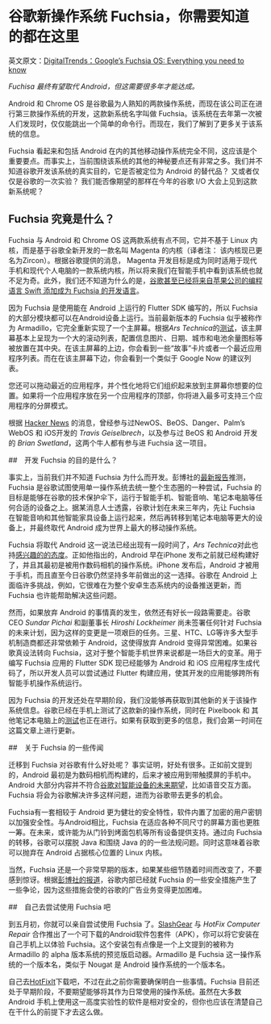 # 谷歌新操作系统 Fuchsia，你需要知道的都在这里

英文原文：[DigitalTrends：Google’s Fuchsia OS: Everything you need to know](https://www.digitaltrends.com/mobile/google-fuchsia-os-news/)

<!--
Fuchsia could eventually replace Android, but it's years away from doing so
-->
*Fuchisa 最终有望取代 Android，但这需要很多年才能达成。*

<!--
Android and Chrome OS may be Google’s best-known software ventures, but the company is actually working on a third operating system. It’s called Fuchsia, and when it was first discovered last year, it only popped up as a single command line. Now, however, we know a lot more about the operating system.
-->
Android 和 Chrome OS 是谷歌最为人熟知的两款操作系统，而现在该公司正在进行第三款操作系统的开发，这款新系统名字叫做 Fuchsia。该系统在去年第一次被人们发现时，仅仅能跳出一个简单的命令行。而现在，我们了解到了更多关于该系统的信息。
<!--
Fuchsia looks totally different than any other mobile operating system we’ve seen, including Android, but that could be the point. The fact is that there’s currently a ton of mystery surrounding the operating system. We don’t know what it’s for, if it’s aimed at eventually replacing Android, if it’s just an experiment by Google, or if we should expect to see the new OS at Google I/O this year.
-->
Fuchsia 看起来和包括 Android 在内的其他移动操作系统完全不同，这应该是个重要要点。而事实上，当前围绕该系统的其他的神秘要点还有非常之多。我们并不知道谷歌开发该系统的真实目的，它是否被定位为 Android 的替代品？ 又或者仅仅是谷歌的一次实验？ 我们能否像期望的那样在今年的谷歌 I/O 大会上见到这款新系统呢？

<!-- WHAT EXACTLY IS FUCHSIA? -->
## Fuchsia 究竟是什么？

<!--
Fuchsia is a little different from Android and Chrome OS in that it’s not based on Linux. Instead, it’s based on a new Google-developed kernel called Magenta. According to Google, Magenta is aimed at “modern phones and modern personal computers,” so it wouldn’t be surprising to one day see Fuchsia appear on our smartphones. Not only that, but Google has even added Apple’s programming language, Swift, to the operating system — though we don’t know why just yet.
-->

Fuchsia 与 Android 和 Chrome OS 这两款系统有点不同，它并不基于 Linux 内核，而是基于谷歌全新开发的一款名叫 Magenta 的内核（译者注： 该内核现已更名为Zircon）。根据谷歌提供的消息， Magenta 开发目标是成为同时适用于现代手机和现代个人电脑的一款系统内核，所以将来我们在智能手机中看到该系统也就不足为奇。此外，我们还不知道为什么的是，[谷歌甚至已经将来自苹果公司的编程语言 Swift 添加成为 Fuchsia 的开发语言](https://www.digitaltrends.com/computing/google-swift-fuchsia-os/)。

<!--
Because Fuchsia is written using the Flutter SDK, which runs on Android, chunks of Fuchsia can be run on an Android device. This version of Fuchsia appears to be called Armadillo, and it completely reimagines the home screen. The screen, according to testing by Ars Technica, is basically presented as a big scrolling list, with a profile picture, the date, your city, and a battery icon all placed at the center. Above that, you’ll find “Story” cards, or a list of recent apps. Below, you’ll see a list of suggestions for you, which acts kind of like Google Now.
-->
因为 Fuchsia 是使用能在 Android 上运行的 Flutter SDK 编写的，所以 Fuchsia 的大部分模块都可以在Android设备上运行。当前最新版本的 Fuchsia 似乎被称作为 Armadillo，它完全重新实现了一个主屏幕。根据*Ars Technica*的[测试](https://arstechnica.com/gadgets/2017/05/googles-fuchsia-smartphone-os-dumps-linux-has-a-wild-new-ui/)，该主屏幕基本上呈现为一个大的滚动列表，配置信息图片、日期、城市和电池余量图标等被放置在其中央。在该主屏幕的上边，你会看到一些“故事”卡片或者一个最近应用程序列表。而在在该主屏幕下边，你会看到一个类似于 Google Now 的建议列表。

<!--
You can also drag recent apps around and drop them where you choose to organize and personalize the home screen. If you drop one app on top of another, you’ll enter a split-screen mode with up to three apps.
-->
您还可以拖动最近的应用程序，并个性化地将它们组织起来放到主屏幕你想要的位置。如果将一个应用程序放在另一个应用程序的顶部，你将进入最多可支持三个应用程序的分屏模式。

<!--
According to Hacker News, Travis Geiselbrech, who worked on NewOS, BeOS, Danger, Palm’s WebOS, and iOS, and Brian Swetland, who also worked on BeOS and Android, are involved in this project.
-->
根据 [Hacker News](https://news.ycombinator.com/item?id=12271354) 的消息，曾经参与过NewOS、BeOS、Danger、Palm’s WebOS 和 iOS开发的 *Travis Geiselbrech*，以及参与过 BeOS 和 Android 开发的 *Brian Swetland*，这两个牛人都有参与进 Fuchsia 这一项目。

<!--
WHAT IS FUCHSIA FOR?
-->
##　开发 Fuchsia 的目的是什么？

<!--
The fact is that we just don’t know what Fuchsia is being built for just yet. The latest report from Bloomberg posits that Fuchsia is a new attempt to unite the entire Google ecosphere under a single operating system, with the goal for Fuchsia being to run smartphones, smart speakers, laptops — anything that could possibly fit under Google’s tech umbrella. According to a certain source, the plan is to have Fuchsia up and running on smart speakers and other smart home devices within the next three years, and then move on to larger devices like laptops, before eventually superseding Android as the world’s largest mobile OS.
-->
事实上，当前我们并不知道 Fuchsia 为什么而开发。彭博社的[最新报告](https://www.bloomberg.com/news/articles/2018-07-19/google-team-is-said-to-plot-android-successor-draw-skepticism)推测，Fuchsia 是谷歌试图使用单一操作系统去统一整个生态圈的一种尝试，Fuchsia 的目标是能够在谷歌的技术保护伞下，运行于智能手机、智能音响、笔记本电脑等任何合适的设备之上。据某消息人士透露，谷歌计划在未来三年内，先让 Fuchsia 在智能音响和其他智能家具设备上运行起来，然后再转移到笔记本电脑等更大的设备上，并最终取代 Android 成为世界上最大的移动操作系统。

<!--
The idea that Fuchsia would replace Android is one that’s been around for a while, and Ars Technica has an interesting take on this. As it notes, Android was built long before the iPhone was released, and was originally intended as an operating system for digital cameras. After the launch of the iPhone, Android was repurposed for phones, but Google is still stuck to commitments it made with Android many years ago. The company faces a lot of challenges with Android — for example, it struggles to get updates rolled out across the entire ecosystem of devices — and it’s possible that Fuchsia would help to solve some of these issues.
-->
Fuchsia 将取代 Android 这一说法已经出现有一段时间了，*Ars Technica*对此也持[感兴趣的的态度](https://arstechnica.com/gadgets/2017/05/googles-fuchsia-smartphone-os-dumps-linux-has-a-wild-new-ui/)。正如他指出的，Android 早在iPhone 发布之前就已经构建好了，并且其最初是被用作数码相机的操作系统。iPhone 发布后，Android 才被用于手机，而且直至今日谷歌仍然坚持多年前做出的这一选择。谷歌在 Android 上面临许多挑战，例如，它很难在为整个安卓生态系统内的设备推送更新，而 Fuchsia 也许能帮助解决这些问题。

<!--
However, it’s likely that abandoning Android is a long way off yet — if it happens at all. Google CEO Sundar Pichai and deputy Hiroshi Lockheimer have yet to sign off on any sort of future plan for Fuchsia, and it’s clear that such a change would be an enormous undertaking. Many huge manufacturers like Samsung, HTC, and LG depend on Android for their phones, making this sort of undertaking exceptionally difficult. However, if Google managed to switch to Fuchsia, the move could be huge for the smartphone world. The Flutter SDK used to code Fuchsia has been able to produce code for Android and iOS apps, so developers could build apps in Flutter to work across all smartphone operating systems.
-->
然而，如果放弃 Android 的事情真的发生，依然还有好长一段路需要走。谷歌 CEO *Sundar Pichai* 和副董事长 *Hiroshi Lockheimer* 尚未签署任何针对 Fuchsia 的未来计划，因为这样的变更是一项艰巨的任务。三星、HTC、LG等许多大型手机制造商都还非常依赖于 Android，这使得放弃 Android 变得异常困难。如果谷歌真设法转向 Fuchsia，这对于整个智能手机世界来说都是一场巨大的变革。用于编写 Fuchsia 应用的 Flutter SDK 现已经能够为 Android 和 iOS 应用程序生成代码了，所以开发人员可以尝试通过 Flutter 构建应用，使其开发的应用能够跨所有智能手机操作系统运行。


<!--
Chances are we won’t find out anything new for a while since Fuchsia OS is early in development. Google has tested the new OS on phones, and we know that it’s now also testing it on the Pixelbook too and other laptops too. We’ll update this article as we hear more.
-->
因为 Fuchsia 的开发还处在早期阶段，我们没能够再获取到其他新的关于该操作系统信息。谷歌已经在手机上测试了这款新的操作系统，同时在 Pixelbook 和 其他笔记本电脑上的[测试](http://www.androidpolice.com/2017/12/30/pixelbook-used-test-googles-fuchsia-os/)也正在进行。如果有获取到更多的信息，我们会第一时间在这篇文章上进行更新。

<!--
RUMORED FUCHSIA FEATURES
-->
##　关于 Fuchsia 的一些传闻
<!--
What advantages could moving to Fuchsia have for Google? Many, as it turns out. As we’ve already mentioned, Android was originally built to power digital cameras, before being adapted into an OS for touchscreen phones. As a result, much of Android doesn’t fit into the future Google sees for smart devices, with voice interaction being particularly important. Fuchsia would solve many of those issues while opening up more opportunities for Google as a result.
-->
迁移到 Fuchsia 对谷歌有什么好处呢？ 事实证明，好处有很多。正如前文提到的，Android 最初是为数码相机而构建的，后来才被应用到带触摸屏的手机中。Android 大部分内容并不符合[谷歌对智能设备的未来期望](https://www.bloomberg.com/news/articles/2018-07-19/google-team-is-said-to-plot-android-successor-draw-skepticism)，比如语音交互方面。Fuchsia 将会为谷歌解决许多这样问题，进而为谷歌带去更多的机会。

<!--
Fuchsia would also have a more robust set of security features than Android, with encrypted user keys being built into the software to tighten security. Fuchsia would also be better than Android at adapting to various different sizes of screen, building toward an interlinked smart future in which Fuchsia powers everything from your doorbell to your toaster. By moving towards Fuchsia, Google can also ditch Java and the issues it’s had surrounding the legal use of Java. It would also mean that Google could ditch the Linux kernel at the center of Android.
-->
Fuchsia有一套相较于 Android 更为健壮的安全特性，软件内置了加密的用户密钥以加强安全性。与Android相比，Fuchsia 在适应各种不同尺寸的屏幕方面也更胜一筹。在未来，或许能为从门铃到烤面包机等所有设备提供支持。通过向 Fuchsia 的转移，谷歌可以摆脱 Java 和围绕 Java 的的一些法规问题。同时这意味着谷歌可以抛弃在 Android 占据核心位置的 Linux 内核。

<!--
Of course, Fuchsia is still deep in early development, and don’t be surprised if some of these details change over time. According to Bloomberg’s report, there have already been conflicts within Google over Fuchsia’s security measures, as they would make it harder for Google advertising
-->
当然，Fuchsia 还是一个非常早期的版本，如果某些细节随着时间而改变了，不要感到惊讶。根据[彭博社的报道](https://www.bloomberg.com/news/articles/2018-07-19/google-team-is-said-to-plot-android-successor-draw-skepticism)，谷歌内部已经就 Fuchsia 的一些安全措施产生了一些争论，因为这些措施会使的谷歌的广告业务变得更加困难。

<!--
TRY OUT FUCHSIA FOR YOURSELF
-->
##　自己去尝试使用 Fuchsia 吧
<!--
As of early May, you can actually try out Fuchsia for yourself. SlashGear, in partnership with HotFix Computer Repair, has put together a downloadable Android Package Kit (APK) that you can install on your phone to check out the OS. The APK is kind of like a preview version of a launcher of the alpha version of what’s currently dubbed Armadillo. Armadillo is basically the version code name for Fuchsia, which is the operating system — kind of like Nougat, which is the version name, for the OS known as Android.
-->
到五月初，你就可以亲自尝试使用 Fuchsia 了。[SlashGear](https://www.slashgear.com/this-is-google-fuchsia-os-preview-apk-download-for-android-09484448/) 与 *HotFix Computer Repair* 合作推出了一个可下载的Android软件包套件（APK），你可以将它安装在自己手机上以体验 Fuchsia。这个安装包有点像是一个上文提到的被称为 Armadillo 的 alpha 版本系统的预览版启动器。Armadillo 是 Fuchsia 这一操作系统的一个版本名，类似于 Nougat 是 Android 操作系统的一个版本名。

<!--
Head over to HotFixIt to download it for yourself, but before you do keep a few things in mind. Fuchsia is currently in its very early days, and as such don’t expect to be able to use it as your daily OS. While it should be relatively safe to use on most Android phones, you should generally only download the highly experimental software if you know what you’re doing.
-->

自己去[HotFixIt](https://www.hotfixit.net/single-post/2017/05/03/How-to-build-Armadillo)下载吧，不过在此之前你需要确保明白一些事情。Fuchsia 目前还处于早期阶段，不要期望能够将其作为日常使用的操作系统。虽然在大多数 Android 手机上使用这一高度实验性的软件是相对安全的，但你也应该在清楚自己在干什么的前提下才去这么做。
